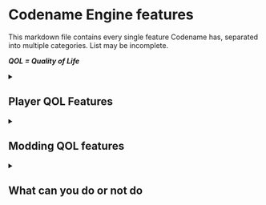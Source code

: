 # Codename Engine features
This markdown file contains every single feature Codename has, separated into multiple categories. List may be incomplete.

_**QOL = Quality of Life**_

<details>
  <summary><h2>Player QOL Features</h2></summary>

- New input system
- New accuracy and misses system, added to fix the base game UI.
- New options, including:
    - Controls rebinds (for P1 and P2)
    - Downscroll
    - Ghost Tapping
- Opponent & Co-op modes
- Memory optimisation (most of the game runs < 500mb)
    - Usage of [flxanimate](https://github.com/Dot-Stuff/flxanimate) on big sprites, such as Girlfriend to save memory.
    - You can further optimize it on certain stages by enabling `Low Memory Mode` in `Options > Appearance`.
- New volume change SFX (no more loud flixel beep, customizable)
- New FPS counter allowing you to see advanced info by pressing F3.
- Simple but advanced modding system (press TAB on main menu)
- **Windows only:**
    - (Windows) FNF is no longer blurry on 125-150% DPI
    - FNF auto fixes audio on state change when you plug in/out your headphones.
    - FNF auto applies dark titlebar
- **Week 7 included** with softcoded cutscenes (no MP4)
- Auto updating: Once the engine updates, a prompt will be available at launch. If you accept to update, the engine will auto install the newest version. All of the following update files will be downloaded from the GitHub releases:
    - `Update-Windows.exe` - Containing the latest Windows executable. (~60mb)
    - `Update-Assets.zip` - Every asset change from the latest version to the newest. If upgrading from even older version, all of the `Update-Assets.zip` files for the versions in between and the latest one will be downloaded.
</details>

<details>
    <summary><h2>Modding QOL features</h2></summary>

- New assets and scripting management - **Applies both to the `assets` folder and mods.**
    - Support for `hscript-improved`, a fork made to allow HScript to push modding even further
        - Allows for imports
        - Allows for public variables (variables shared between every script in a ScriptPack such as a song scripts)
        - Allows for static variables (variabels shared between every single script ran in this mod)
        - Allows you to use for example `boyfriend` instead of `PlayState.boyfriend` or `game.boyfriend`, for smaller and easier to comprehend code.
        - Allows you to use `@:bypassAccessor`
        - Allows you to use maps
    - Usage of XML files for Characters instead of hardcoding them.
        - Animation names, prefixes, indices, etc... can be set in the XML without an additional line of code.
        - Offsets are automatically fixed. That means changes such as scaling, rotation, and playing as an opponent character wont break them.
    - Entirely new song structure (`songs/name/`)
        - Usage of `meta.json`, which allows you to synchronize data between charts and the Freeplay menu.
            - Charts can use their own by specifying `meta` in the JSON (Codename charts only)
        - Charts are now located in `songs/name/charts/`, and are named after the difficulty `hard.json` instead of `name-hard.json`
            - Difficulties are auto-detected in case they aren't specified in the `meta.json` file.
        - Scripts are located in `songs/name/scripts/`, and only applies to the current song.
            - Script that applies on every song are located in `data/charts/`.
        - Song files are now located in `songs/name/song/`. They still follow their `Inst.ogg` and `Voices.ogg` names.
            - Inst/Voices for custom difficulties can be set by naming those files `Inst-difficulty.ogg` and/or `Voices-difficulty.ogg`.
            - Song length limits
    - Usage of XML files for stages. XMLs can:
        - Change camera zooms, camera offsets, etc...
        - Add elements to the stage and
            - Position them
            - Add animations
            - Change their scale
            - Change their scrollfactor
            - Change their zoomfactor
            - Turn on/off their antialiasing (on by default)
            - Change additional properties via child nodes.
        - Change boyfriend, girlfriend and dad's info
            - Moving the `<boyfriend />`, `<girlfriend />` and `<dad />` nodes will move them in the layers
            - Adding x and y attributes to them will change their position
            - You can add positioning for custom characters by adding `<character name="name" />`
    - Usage of XML files for weeks.
        - Characters are located in `data/weeks/characters`.
        - Weeks are located in `data/weeks/weeks/`
        - If you need to rearrange the weeks in-game, you can use the `data/weeks/weeks.txt` file.
	- Editors for Charts and Characters (Stage coming soon)
		- Undos/Redos supported
		- Warning on closing unsaved work
		- Clean UI (for ocd freaks)
		- Mature Chart editor (Character editor rework soon)
		- Features not found in other editors!
    - Every single state & substate can be modified via HScript (`data/states/StateName.hx`)
- **Instances launched via `lime test windows` will automatically use assets from source.**
</details>

<details>
  <summary><h2>What can you do or not do</h2></summary>

  ### You can:
  - Download and play the engine with its mods and modpacks
  - Mod and fork the engine (without using it for illicit purposes)
  - Contribute to the engine (for example through *Pull Requests*, *Issues*, etc)
  - Create a sub engine with Codename Engine as **TEMPLATE** with **CREDITS** (for example leaving the *credits menu submenu with the GitHub contributors* and putting the *[main devs](https://github.com/FNF-CNE-Devs)* in a *README* specifying that it's a *sub engine from Codename Engine*)
  - Release excutable mods that use Codename Engine as source (Specifing that uses Codename Engine by for example the same way written above this)
  - Release modpacks

  ### You can't:
  - Create a *side/new/etc* engine (or mod that doesn't use Codename Engine) using Codename Engine's code
  - Steal code from Codename Engine for another different project that is not Codename Engine related (Codename Engine mods excluded) without properly crediting
  - Release the entire Codename Engine on platforms (Mods that use Codename Engine as source are fine, if it's specified even better)

  #### *If you need more info or feel like asking to do something which is not listed here, ask us directly on our discord (linked in the wiki)!*
</details>